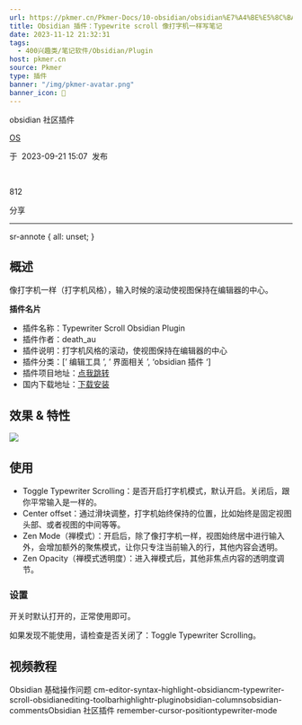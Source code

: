 ```yaml
---
url: https://pkmer.cn/Pkmer-Docs/10-obsidian/obsidian%E7%A4%BE%E5%8C%BA%E6%8F%92%E4%BB%B6/cm-typewriter-scroll-obsidian/
title: Obsidian 插件：Typewrite scroll 像打字机一样写笔记
date: 2023-11-12 21:32:31
tags:
  - 400兴趣类/笔记软件/Obsidian/Plugin
host: pkmer.cn
source: Pkmer
type: 插件
banner: "/img/pkmer-avatar.png"
banner_icon: 🔖
---
```

<div class="menu-toggle"> <SidebarToggle client:idle ></SidebarToggle> </div>

obsidian 社区插件

[OS](https://pkmer.cn/authors/os)

于  2023-09-21 15:07  发布

 

812

分享

* * *

sr-annote { all: unset; }

## 概述

像打字机一样（打字机风格），输入时候的滚动使视图保持在编辑器的中心。

**插件名片**

*   插件名称：Typewriter Scroll Obsidian Plugin
*   插件作者：death_au
*   插件说明：打字机风格的滚动，使视图保持在编辑器的中心
*   插件分类：[’ 编辑工具 ’, ’ 界面相关 ’, ‘obsidian 插件 ‘]
*   插件项目地址：[点我跳转](https://github.com/deathau/cm-typewriter-scroll-obsidian)
*   国内下载地址：[下载安装](https://pkmer.cn/products/plugin/pluginMarket/?cm-typewriter-scroll-obsidian)

## 效果 & 特性

![](https://cdn.pkmer.cn/images/GIF%202023-4-30%209-57-43.gif!pkmer)

## 使用

*   Toggle Typewriter Scrolling：是否开启打字机模式，默认开启。关闭后，跟你平常输入是一样的。
*   Center offset：通过滑块调整，打字机始终保持的位置，比如始终是固定视图头部、或者视图的中间等等。
*   Zen Mode（禅模式）：开启后，除了像打字机一样，视图始终居中进行输入外，会增加额外的聚焦模式，让你只专注当前输入的行，其他内容会透明。
*   Zen Opacity（禅模式透明度）：进入禅模式后，其他非焦点内容的透明度调节。

### 设置

开关时默认打开的，正常使用即可。

如果发现不能使用，请检查是否关闭了：Toggle Typewriter Scrolling。

## 视频教程

Obsidian 基础操作问题 cm-editor-syntax-highlight-obsidiancm-typewriter-scroll-obsidianediting-toolbarhighlightr-pluginobsidian-columnsobsidian-commentsObsidian 社区插件 remember-cursor-positiontypewriter-mode